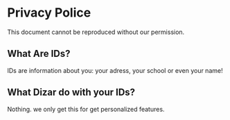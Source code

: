 # Privacy Police
This document cannot be reproduced without our permission.

## What Are IDs?
IDs are information about you: your adress, your school or even your name!

## What Dizar do with your IDs?
Nothing. we only get this for get personalized features.

